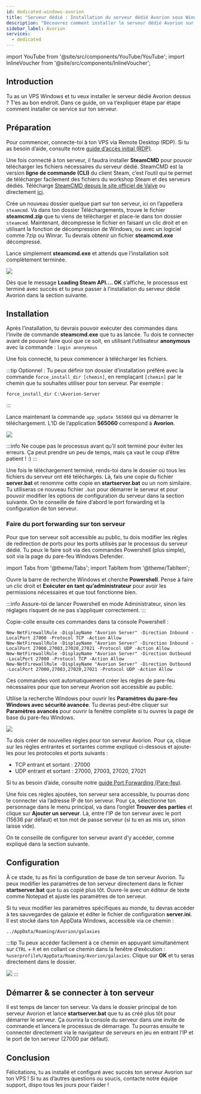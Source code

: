 ```yaml
---
id: dedicated-windows-avorion
title: "Serveur dédié : Installation du serveur dédié Avorion sous Windows"
description: "Découvrez comment installer le serveur dédié Avorion sur votre VPS Windows pour une expérience de jeu fluide → En savoir plus maintenant"
sidebar_label: Avorion
services:
  - dedicated
---
```


import YouTube from '@site/src/components/YouTube/YouTube';
import InlineVoucher from '@site/src/components/InlineVoucher';

## Introduction

Tu as un VPS Windows et tu veux installer le serveur dédié Avorion dessus ? T’es au bon endroit. Dans ce guide, on va t’expliquer étape par étape comment installer ce service sur ton serveur.

<YouTube videoId="x10ssP09qtg" imageSrc="https://screensaver01.zap-hosting.com/index.php/s/7Nfiz2kgc9Sxbts/preview" title="Comment configurer un serveur dédié Avorion sur VPS Windows !" description="Tu comprends mieux en voyant les choses en action ? On a ce qu’il te faut ! Plonge dans notre vidéo qui te décompose tout. Que tu sois pressé ou que tu préfères apprendre de façon plus cool et interactive !"/>
<InlineVoucher />

## Préparation

Pour commencer, connecte-toi à ton VPS via Remote Desktop (RDP). Si tu as besoin d’aide, consulte notre [guide d’accès initial (RDP)](vserver-windows-userdp.md).

Une fois connecté à ton serveur, il faudra installer **SteamCMD** pour pouvoir télécharger les fichiers nécessaires du serveur dédié. SteamCMD est la version **ligne de commande (CLI)** du client Steam, c’est l’outil qui te permet de télécharger facilement des fichiers du workshop Steam et des serveurs dédiés. Télécharge [SteamCMD depuis le site officiel de Valve](https://developer.valvesoftware.com/wiki/SteamCMD) ou directement [ici](https://steamcdn-a.akamaihd.net/client/installer/steamcmd.zip).

Crée un nouveau dossier quelque part sur ton serveur, ici on l’appellera `steamcmd`. Va dans ton dossier Téléchargements, trouve le fichier **steamcmd.zip** que tu viens de télécharger et place-le dans ton dossier `steamcmd`. Maintenant, décompresse le fichier en faisant un clic droit et en utilisant la fonction de décompression de Windows, ou avec un logiciel comme 7zip ou Winrar. Tu devrais obtenir un fichier **steamcmd.exe** décompressé.

Lance simplement **steamcmd.exe** et attends que l’installation soit complètement terminée.

![](https://github.com/zaphosting/docs/assets/42719082/ffb8e8a1-26e3-4d16-9baf-938e17ec1613)

Dès que le message **Loading Steam API.... OK** s’affiche, le processus est terminé avec succès et tu peux passer à l’installation du serveur dédié Avorion dans la section suivante.

## Installation

Après l’installation, tu devrais pouvoir exécuter des commandes dans l’invite de commande **steamcmd.exe** que tu as lancée. Tu dois te connecter avant de pouvoir faire quoi que ce soit, en utilisant l’utilisateur **anonymous** avec la commande : `login anonymous`

Une fois connecté, tu peux commencer à télécharger les fichiers.

:::tip
Optionnel : Tu peux définir ton dossier d’installation préféré avec la commande `force_install_dir [chemin]`, en remplaçant `[chemin]` par le chemin que tu souhaites utiliser pour ton serveur. Par exemple : 
```
force_install_dir C:\Avorion-Server
```
:::

Lance maintenant la commande `app_update 565060` qui va démarrer le téléchargement. L’ID de l’application **565060** correspond à **Avorion**.

![](https://github.com/zaphosting/docs/assets/42719082/29931eec-fd19-4806-88dc-69e585e42370)

:::info
Ne coupe pas le processus avant qu’il soit terminé pour éviter les erreurs. Ça peut prendre un peu de temps, mais ça vaut le coup d’être patient ! :)
:::

Une fois le téléchargement terminé, rends-toi dans le dossier où tous les fichiers du serveur ont été téléchargés. Là, fais une copie du fichier **server.bat** et renomme cette copie en **startserver.bat** ou un nom similaire. Tu utiliseras ce nouveau fichier `.bat` pour démarrer le serveur et pour pouvoir modifier les options de configuration du serveur dans la section suivante. On te conseille de faire d’abord le port forwarding et la configuration de ton serveur.

### Faire du port forwarding sur ton serveur

Pour que ton serveur soit accessible au public, tu dois modifier les règles de redirection de ports pour les ports utilisés par le processus du serveur dédié. Tu peux le faire soit via des commandes Powershell (plus simple), soit via la page du pare-feu Windows Defender.

import Tabs from '@theme/Tabs';
import TabItem from '@theme/TabItem';

<Tabs>
<TabItem value="powershell" label="Via Powershell" default>

Ouvre la barre de recherche Windows et cherche **Powershell**. Pense à faire un clic droit et **Exécuter en tant qu’administrateur** pour avoir les permissions nécessaires et que tout fonctionne bien.

:::info
Assure-toi de lancer Powershell en mode Administrateur, sinon les réglages risquent de ne pas s’appliquer correctement.
:::

Copie-colle ensuite ces commandes dans ta console Powershell :
```
New-NetFirewallRule -DisplayName "Avorion Server" -Direction Inbound -LocalPort 27000 -Protocol TCP -Action Allow
New-NetFirewallRule -DisplayName "Avorion Server" -Direction Inbound -LocalPort 27000,27003,27020,27021 -Protocol UDP -Action Allow
New-NetFirewallRule -DisplayName "Avorion Server" -Direction Outbound -LocalPort 27000 -Protocol TCP -Action Allow
New-NetFirewallRule -DisplayName "Avorion Server" -Direction Outbound -LocalPort 27000,27003,27020,27021 -Protocol UDP -Action Allow
```

Ces commandes vont automatiquement créer les règles de pare-feu nécessaires pour que ton serveur Avorion soit accessible au public.

</TabItem>

<TabItem value="windefender" label="Via Windows Defender">

Utilise la recherche Windows pour ouvrir les **Paramètres du pare-feu Windows avec sécurité avancée**. Tu devras peut-être cliquer sur **Paramètres avancés** pour ouvrir la fenêtre complète si tu ouvres la page de base du pare-feu Windows.

![](https://github.com/zaphosting/docs/assets/42719082/5fb9f943-7e51-4d8f-9df4-2f5ff60857d3)

Tu dois créer de nouvelles règles pour ton serveur Avorion. Pour ça, clique sur les règles entrantes et sortantes comme expliqué ci-dessous et ajoute-les pour les protocoles et ports suivants :
- TCP entrant et sortant : 27000
- UDP entrant et sortant : 27000, 27003, 27020, 27021

Si tu as besoin d’aide, consulte notre [guide Port Forwarding (Pare-feu)](vserver-windows-port.md).

</TabItem>
</Tabs>

Une fois ces règles ajoutées, ton serveur sera accessible, tu pourras donc te connecter via l’adresse IP de ton serveur. Pour ça, sélectionne ton personnage dans le menu principal, va dans l’onglet **Trouver des parties** et clique sur **Ajouter un serveur**. Là, entre l’IP de ton serveur avec le port (15636 par défaut) et ton mot de passe serveur (si tu en as mis un, sinon laisse vide).

On te conseille de configurer ton serveur avant d’y accéder, comme expliqué dans la section suivante.

## Configuration

À ce stade, tu as fini la configuration de base de ton serveur Avorion. Tu peux modifier les paramètres de ton serveur directement dans le fichier **startserver.bat** que tu as copié plus tôt. Ouvre-le avec un éditeur de texte comme Notepad et ajuste les paramètres de ton serveur.

Si tu veux modifier les paramètres spécifiques au monde, tu devras accéder à tes sauvegardes de galaxie et éditer le fichier de configuration **server.ini**. Il est stocké dans ton AppData Windows, accessible via ce chemin :
```
../AppData/Roaming/Avorion/galaxies
```

:::tip
Tu peux accéder facilement à ce chemin en appuyant simultanément sur `CTRL` + `R` et en collant ce chemin dans la fenêtre d’exécution : `%userprofile%/AppData/Roaming/Avorion/galaxies`. Clique sur **OK** et tu seras directement dans le dossier.

![](https://screensaver01.zap-hosting.com/index.php/s/exjm2axcnYWoXAo/preview)
:::

## Démarrer & se connecter à ton serveur

Il est temps de lancer ton serveur. Va dans le dossier principal de ton serveur Avorion et lance **startserver.bat** que tu as créé plus tôt pour démarrer le serveur. Ça ouvrira la console du serveur dans une invite de commande et lancera le processus de démarrage. Tu pourras ensuite te connecter directement via le navigateur de serveurs en jeu en entrant l’IP et le port de ton serveur (27000 par défaut).

## Conclusion

Félicitations, tu as installé et configuré avec succès ton serveur Avorion sur ton VPS ! Si tu as d’autres questions ou soucis, contacte notre équipe support, dispo tous les jours pour t’aider !

<InlineVoucher />